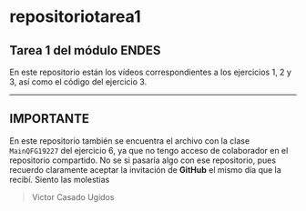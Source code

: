 # repositoriotarea1
## **Tarea 1** del módulo **ENDES**

En este repositorio están los vídeos correspondientes a los ejercicios 1, 2 y 3, así como el código del ejercicio 3.

----
## **IMPORTANTE**
En este repositorio también se encuentra el archivo con la clase `MainQFG19227` del ejercicio 6, ya que no tengo acceso de colaborador en el repositorio compartido. No se si pasaría algo con ese repositorio, pues recuerdo claramente aceptar la invitación de **GitHub** el mismo día que la recibí.
Siento las molestias

> Victor Casado Ugidos
